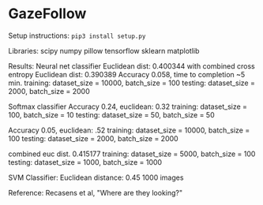 # GazeFollow

Setup instructions:
    `pip3 install setup.py`

Libraries:
    scipy
    numpy
    pillow
    tensorflow
    sklearn
    matplotlib

Results:
Neural net classifier
Euclidean dist: 0.400344 with combined cross entropy
Euclidean dist: 0.390389
Accuracy 0.058, time to completion ~5 min.
training: dataset_size = 10000, batch_size = 100
testing: dataset_size = 2000, batch_size = 2000

Softmax classifier 
Accuracy 0.24, euclidean: 0.32
training: dataset_size = 100, batch_size = 10
testing: dataset_size = 50, batch_size = 50

Accuracy 0.05, euclidean: .52
training: dataset_size = 10000, batch_size = 100
testing: dataset_size = 2000, batch_size = 2000

combined euc dist. 0.415177
training: dataset_size = 5000, batch_size = 100
testing: dataset_size = 1000, batch_size = 1000

SVM Classifier:
Euclidean distance: 0.45
1000 images

Reference:
Recasens et al, "Where are they looking?"